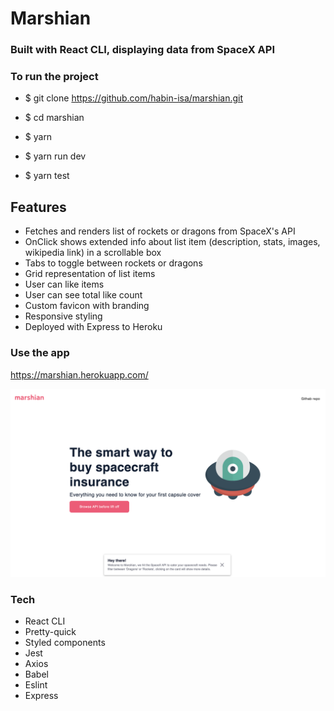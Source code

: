 # Marshian

### Built with React CLI, displaying data from SpaceX API

### To run the project

- \$ git clone https://github.com/habin-isa/marshian.git
- \$ cd marshian
- \$ yarn
- \$ yarn run dev

- \$ yarn test

## Features

- Fetches and renders list of rockets or dragons from SpaceX's API
- OnClick shows extended info about list item (description, stats, images, wikipedia link) in a scrollable box
- Tabs to toggle between rockets or dragons
- Grid representation of list items
- User can like items
- User can see total like count
- Custom favicon with branding
- Responsive styling
- Deployed with Express to Heroku

### Use the app

https://marshian.herokuapp.com/

![alt text](/src/assets/preview.png 'Marshian preview')

### Tech

- React CLI
- Pretty-quick
- Styled components
- Jest
- Axios
- Babel
- Eslint
- Express
